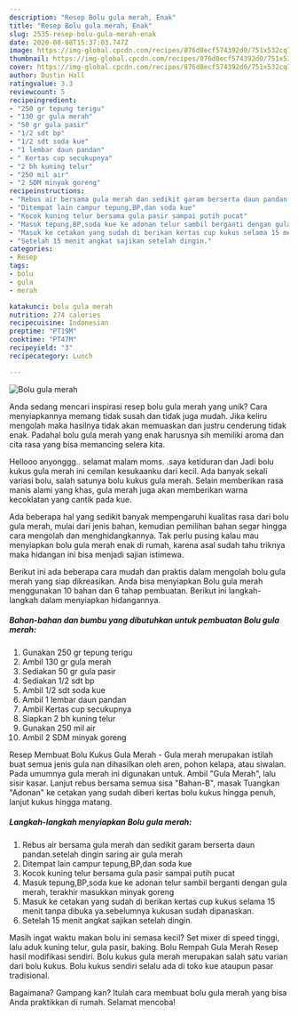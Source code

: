 ```yaml
---
description: "Resep Bolu gula merah, Enak"
title: "Resep Bolu gula merah, Enak"
slug: 2535-resep-bolu-gula-merah-enak
date: 2020-08-08T15:37:03.747Z
image: https://img-global.cpcdn.com/recipes/876d8ecf574392d0/751x532cq70/bolu-gula-merah-foto-resep-utama.jpg
thumbnail: https://img-global.cpcdn.com/recipes/876d8ecf574392d0/751x532cq70/bolu-gula-merah-foto-resep-utama.jpg
cover: https://img-global.cpcdn.com/recipes/876d8ecf574392d0/751x532cq70/bolu-gula-merah-foto-resep-utama.jpg
author: Dustin Hall
ratingvalue: 3.3
reviewcount: 5
recipeingredient:
- "250 gr tepung terigu"
- "130 gr gula merah"
- "50 gr gula pasir"
- "1/2 sdt bp"
- "1/2 sdt soda kue"
- "1 lembar daun pandan"
- " Kertas cup secukupnya"
- "2 bh kuning telur"
- "250 mil air"
- "2 SDM minyak goreng"
recipeinstructions:
- "Rebus air bersama gula merah dan sedikit garam berserta daun pandan.setelah dingin saring air gula merah"
- "Ditempat lain campur tepung,BP,dan soda kue"
- "Kocok kuning telur bersama gula pasir sampai putih pucat"
- "Masuk tepung,BP,soda kue ke adonan telur sambil berganti dengan gula merah, terakhir masukkan minyak goreng"
- "Masuk ke cetakan yang sudah di berikan kertas cup kukus selama 15 menit tanpa dibuka ya.sebelumnya kukusan sudah dipanaskan."
- "Setelah 15 menit angkat sajikan setelah dingin."
categories:
- Resep
tags:
- bolu
- gula
- merah

katakunci: bolu gula merah 
nutrition: 274 calories
recipecuisine: Indonesian
preptime: "PT19M"
cooktime: "PT47M"
recipeyield: "3"
recipecategory: Lunch

---
```



![Bolu gula merah](https://img-global.cpcdn.com/recipes/876d8ecf574392d0/751x532cq70/bolu-gula-merah-foto-resep-utama.jpg)

Anda sedang mencari inspirasi resep bolu gula merah yang unik? Cara menyiapkannya memang tidak susah dan tidak juga mudah. Jika keliru mengolah maka hasilnya tidak akan memuaskan dan justru cenderung tidak enak. Padahal bolu gula merah yang enak harusnya sih memiliki aroma dan cita rasa yang bisa memancing selera kita.

Hellooo anyonggg.. selamat malam moms. .saya ketiduran dan Jadi bolu kukus gula merah ini cemilan kesukaanku dari kecil. Ada banyak sekali variasi bolu, salah satunya bolu kukus gula merah. Selain memberikan rasa manis alami yang khas, gula merah juga akan memberikan warna kecoklatan yang cantik pada kue.

Ada beberapa hal yang sedikit banyak mempengaruhi kualitas rasa dari bolu gula merah, mulai dari jenis bahan, kemudian pemilihan bahan segar hingga cara mengolah dan menghidangkannya. Tak perlu pusing kalau mau menyiapkan bolu gula merah enak di rumah, karena asal sudah tahu triknya maka hidangan ini bisa menjadi sajian istimewa.


Berikut ini ada beberapa cara mudah dan praktis dalam mengolah bolu gula merah yang siap dikreasikan. Anda bisa menyiapkan Bolu gula merah menggunakan 10 bahan dan 6 tahap pembuatan. Berikut ini langkah-langkah dalam menyiapkan hidangannya.

<!--inarticleads1-->

##### Bahan-bahan dan bumbu yang dibutuhkan untuk pembuatan Bolu gula merah:

1. Gunakan 250 gr tepung terigu
1. Ambil 130 gr gula merah
1. Sediakan 50 gr gula pasir
1. Sediakan 1/2 sdt bp
1. Ambil 1/2 sdt soda kue
1. Ambil 1 lembar daun pandan
1. Ambil  Kertas cup secukupnya
1. Siapkan 2 bh kuning telur
1. Gunakan 250 mil air
1. Ambil 2 SDM minyak goreng


Resep Membuat Bolu Kukus Gula Merah - Gula merah merupakan istilah buat semua jenis gula nan dihasilkan oleh aren, pohon kelapa, atau siwalan. Pada umumnya gula merah ini digunakan untuk. Ambil &#34;Gula Merah&#34;, lalu sisir kasar. Lanjut rebus bersama semua sisa &#34;Bahan-B&#34;, masak Tuangkan &#34;Adonan&#34; ke cetakan yang sudah diberi kertas bolu kukus hingga penuh, lanjut kukus hingga matang. 

<!--inarticleads2-->

##### Langkah-langkah menyiapkan Bolu gula merah:

1. Rebus air bersama gula merah dan sedikit garam berserta daun pandan.setelah dingin saring air gula merah
1. Ditempat lain campur tepung,BP,dan soda kue
1. Kocok kuning telur bersama gula pasir sampai putih pucat
1. Masuk tepung,BP,soda kue ke adonan telur sambil berganti dengan gula merah, terakhir masukkan minyak goreng
1. Masuk ke cetakan yang sudah di berikan kertas cup kukus selama 15 menit tanpa dibuka ya.sebelumnya kukusan sudah dipanaskan.
1. Setelah 15 menit angkat sajikan setelah dingin.


Masih ingat waktu makan bolu ini semasa kecil? Set mixer di speed tinggi, lalu aduk kuning telur, gula pasir, baking. Bolu Rempah Gula Merah Resep hasil modifikasi sendiri. Bolu kukus gula merah merupakan salah satu varian dari bolu kukus. Bolu kukus sendiri selalu ada di toko kue ataupun pasar tradisional. 

Bagaimana? Gampang kan? Itulah cara membuat bolu gula merah yang bisa Anda praktikkan di rumah. Selamat mencoba!
